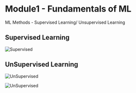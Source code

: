 # Module1 - Fundamentals of ML

ML Methods - Supervised Learning/ Unsupervised Learning

## Supervised Learning

![Supervised](https://pawan-mittal.github.io/allassets.github.io/data-science/machine-learning-python/supervised-ml.png)

## UnSupervised Learning

![UnSupervised](https://pawan-mittal.github.io/allassets.github.io/data-science/machine-learning-python/unsupervised-ml.png)

![UnSupervised](https://pawan-mittal.github.io/allassets.github.io/data-science/machine-learning-python/unsupervised-ml1.png)

